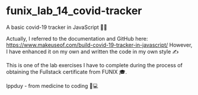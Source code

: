 # funix_lab_14_covid-tracker

A basic covid-19 tracker in JavaScript 👶🏻

Actually, I referred to the documentation and GitHub here:
https://www.makeuseof.com/build-covid-19-tracker-in-javascript/
However, I have enhanced it on my own and written the code in my own style ✍️

This is one of the lab exercises I have to complete during the process of obtaining the Fullstack certificate from FUNIX 🎓.

lppduy - from medicine to coding 💉💻
